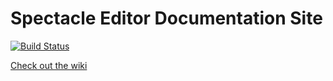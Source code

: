 Spectacle Editor Documentation Site
======================

[![Build Status](https://travis-ci.org/FormidableLabs/spectacle-editor-docs.svg?branch=master)](https://travis-ci.org/FormidableLabs/spectacle-editor-docs)

[Check out the wiki](https://github.com/FormidableLabs/formidable-landers/wiki)
